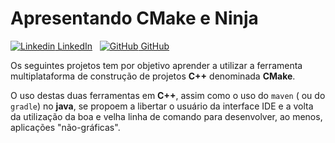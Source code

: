 # Apresentando CMake e Ninja
[![Linkedin](https://i.stack.imgur.com/gVE0j.png) LinkedIn](https://www.linkedin.com/in/miguel-penteado-760486a9/)
&nbsp;
[![GitHub](https://i.stack.imgur.com/tskMh.png) GitHub](https://github.com/miguel7penteado)

Os seguintes projetos tem por objetivo aprender a utilizar a ferramenta 
multiplataforma de construção de projetos **C++** denominada **CMake**.

O uso destas duas ferramentas em **C++**, assim como o uso do 
`maven` ( ou do `gradle`) no **java**, se propoem a libertar o usuário 
da interface IDE e a volta da utilização da boa e velha linha de comando
para desenvolver, ao menos, aplicações "não-gráficas".


